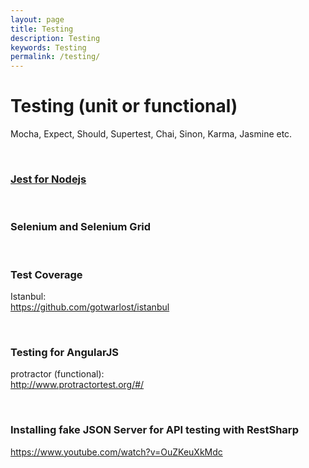 ```yaml
---
layout: page
title: Testing
description: Testing
keywords: Testing
permalink: /testing/
---
```


# Testing (unit or functional)

Mocha, Expect, Should, Supertest, Chai, Sinon, Karma, Jasmine etc.

<br/>

### [Jest for Nodejs](/server/nodejs/testing/jest/)

<br/>

### Selenium and Selenium Grid

<br/>

### Test Coverage

Istanbul:  
https://github.com/gotwarlost/istanbul

<br/>

### Testing for AngularJS

protractor (functional):  
http://www.protractortest.org/#/

<br/>

### Installing fake JSON Server for API testing with RestSharp

https://www.youtube.com/watch?v=OuZKeuXkMdc
